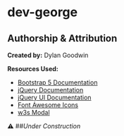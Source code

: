 # dev-george

## Authorship & Attribution

**Created by:** Dylan Goodwin

**Resources Used:**
- [Bootstrap 5 Documentation](https://getbootstrap.com/docs/5.3/getting-started/introduction/)
- [jQuery Documentation](https://api.jquery.com/)
- [jQuery UI Documentation](https://api.jqueryui.com/)
- [Font Awesome Icons](https://fontawesome.com/icons)
- [w3s Modal](https://www.w3schools.com/howto/howto_css_login_form.asp)

⚠️ ##_Under Construction_
